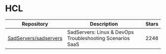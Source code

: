 # HCL

| Repository                                                        | Description                                               | Stars |
| ----------------------------------------------------------------- | --------------------------------------------------------- | ----- |
| [SadServers/sadservers](https://github.com/SadServers/sadservers) | SadServers: Linux & DevOps Troubleshooting Scenarios SaaS | 2246  |
